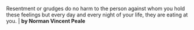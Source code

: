 Resentment or grudges do no harm to the person against whom you hold these feelings but every day and every night of your life, they are eating at you. | **by Norman Vincent Peale**